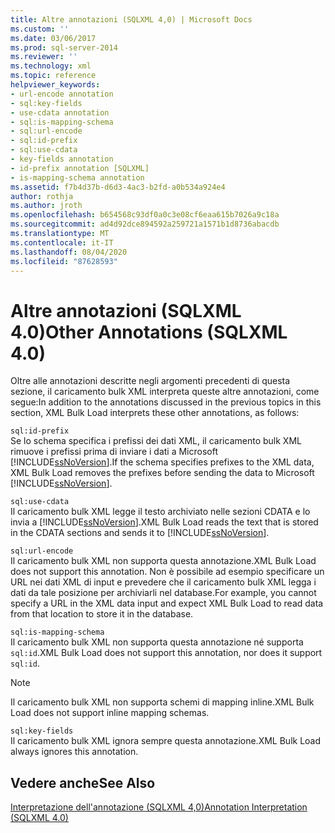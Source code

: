 ```yaml
---
title: Altre annotazioni (SQLXML 4,0) | Microsoft Docs
ms.custom: ''
ms.date: 03/06/2017
ms.prod: sql-server-2014
ms.reviewer: ''
ms.technology: xml
ms.topic: reference
helpviewer_keywords:
- url-encode annotation
- sql:key-fields
- use-cdata annotation
- sql:is-mapping-schema
- sql:url-encode
- sql:id-prefix
- sql:use-cdata
- key-fields annotation
- id-prefix annotation [SQLXML]
- is-mapping-schema annotation
ms.assetid: f7b4d37b-d6d3-4ac3-b2fd-a0b534a924e4
author: rothja
ms.author: jroth
ms.openlocfilehash: b654568c93df0a0c3e08cf6eaa615b7026a9c18a
ms.sourcegitcommit: ad4d92dce894592a259721a1571b1d8736abacdb
ms.translationtype: MT
ms.contentlocale: it-IT
ms.lasthandoff: 08/04/2020
ms.locfileid: "87628593"
---
```

# <a name="other-annotations-sqlxml-40"></a><span data-ttu-id="ef4cd-102">Altre annotazioni (SQLXML 4.0)</span><span class="sxs-lookup"><span data-stu-id="ef4cd-102">Other Annotations (SQLXML 4.0)</span></span>
  <span data-ttu-id="ef4cd-103">Oltre alle annotazioni descritte negli argomenti precedenti di questa sezione, il caricamento bulk XML interpreta queste altre annotazioni, come segue:</span><span class="sxs-lookup"><span data-stu-id="ef4cd-103">In addition to the annotations discussed in the previous topics in this section, XML Bulk Load interprets these other annotations, as follows:</span></span>  
  
 `sql:id-prefix`  
 <span data-ttu-id="ef4cd-104">Se lo schema specifica i prefissi dei dati XML, il caricamento bulk XML rimuove i prefissi prima di inviare i dati a Microsoft [!INCLUDE[ssNoVersion](../../../includes/ssnoversion-md.md)].</span><span class="sxs-lookup"><span data-stu-id="ef4cd-104">If the schema specifies prefixes to the XML data, XML Bulk Load removes the prefixes before sending the data to Microsoft [!INCLUDE[ssNoVersion](../../../includes/ssnoversion-md.md)].</span></span>  
  
 `sql:use-cdata`  
 <span data-ttu-id="ef4cd-105">Il caricamento bulk XML legge il testo archiviato nelle sezioni CDATA e lo invia a [!INCLUDE[ssNoVersion](../../../includes/ssnoversion-md.md)].</span><span class="sxs-lookup"><span data-stu-id="ef4cd-105">XML Bulk Load reads the text that is stored in the CDATA sections and sends it to [!INCLUDE[ssNoVersion](../../../includes/ssnoversion-md.md)].</span></span>  
  
 `sql:url-encode`  
 <span data-ttu-id="ef4cd-106">Il caricamento bulk XML non supporta questa annotazione.</span><span class="sxs-lookup"><span data-stu-id="ef4cd-106">XML Bulk Load does not support this annotation.</span></span> <span data-ttu-id="ef4cd-107">Non è possibile ad esempio specificare un URL nei dati XML di input e prevedere che il caricamento bulk XML legga i dati da tale posizione per archiviarli nel database.</span><span class="sxs-lookup"><span data-stu-id="ef4cd-107">For example, you cannot specify a URL in the XML data input and expect XML Bulk Load to read data from that location to store it in the database.</span></span>  
  
 `sql:is-mapping-schema`  
 <span data-ttu-id="ef4cd-108">Il caricamento bulk XML non supporta questa annotazione né supporta `sql:id`.</span><span class="sxs-lookup"><span data-stu-id="ef4cd-108">XML Bulk Load does not support this annotation, nor does it support `sql:id`.</span></span>  
  
> [!NOTE]  
>  <span data-ttu-id="ef4cd-109">Il caricamento bulk XML non supporta schemi di mapping inline.</span><span class="sxs-lookup"><span data-stu-id="ef4cd-109">XML Bulk Load does not support inline mapping schemas.</span></span>  
  
 `sql:key-fields`  
 <span data-ttu-id="ef4cd-110">Il caricamento bulk XML ignora sempre questa annotazione.</span><span class="sxs-lookup"><span data-stu-id="ef4cd-110">XML Bulk Load always ignores this annotation.</span></span>  
  
## <a name="see-also"></a><span data-ttu-id="ef4cd-111">Vedere anche</span><span class="sxs-lookup"><span data-stu-id="ef4cd-111">See Also</span></span>  
 [<span data-ttu-id="ef4cd-112">Interpretazione dell'annotazione &#40;SQLXML 4,0&#41;</span><span class="sxs-lookup"><span data-stu-id="ef4cd-112">Annotation Interpretation &#40;SQLXML 4.0&#41;</span></span>](annotation-interpretation-sqlxml-4-0.md)  
  
  
